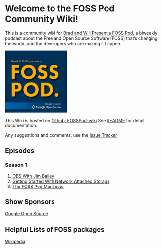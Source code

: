 # Welcome to the FOSS Pod Community Wiki!

This is a community wiki for [Brad and Will Present a FOSS Pod](https://fosspod.content.town),
a biweekly podcast about the Free and Open Source Software (FOSS) that’s changing the world, and the developers who are making it happen.

![FOSSPod Logo](images/fosspod-logo.jpg)

This Wiki is hosted on [Github:
FOSSPod-wiki](https://github.com/TurboSB/FOSSPod-wiki) See [README](README.md)
for detail documentation.

Any suggestions and comments, use the [Issue Tracker](https://github.com/TurboSB/FOSSPod-wiki/issues)

## Episodes
### Season 1
1. [OBS With Jim Bailey](episodes/S1E1-OBS.md)
2. [Getting Started With Network Attached Storage](episodes/S1E2-NAS.md)
3. [The FOSS Pod Manifesto](episodes/S1E3-Manifesto.md)

## Show Sponsors
[Google Open Source](opensource.google)

## Helpful Lists of FOSS packages
[Wikipedia](https://en.wikipedia.org/wiki/List_of_free_and_open-source_software_packages)
